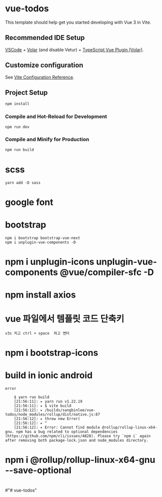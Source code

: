 # vue-todos

This template should help get you started developing with Vue 3 in Vite.

## Recommended IDE Setup

[VSCode](https://code.visualstudio.com/) + [Volar](https://marketplace.visualstudio.com/items?itemName=Vue.volar) (and disable Vetur) + [TypeScript Vue Plugin (Volar)](https://marketplace.visualstudio.com/items?itemName=Vue.vscode-typescript-vue-plugin).

## Customize configuration

See [Vite Configuration Reference](https://vitejs.dev/config/).

## Project Setup

```sh
npm install
```

### Compile and Hot-Reload for Development

```sh
npm run dev
```

### Compile and Minify for Production

```sh
npm run build
```



# scss
    yarn add -D sass

# google font


# bootstrap
    npm i bootstrap bootstrap-vue-next
    npm i unplugin-vue-components -D


# npm i unplugin-icons unplugin-vue-components @vue/compiler-sfc -D


# npm install axios



# vue 파일에서 템플릿 코드 단축키

    v3s 치고 ctrl + space  하고 엔터

# npm i bootstrap-icons




#  build  in ionic android 


    error

        $ yarn run build
        [21:56:11]: ▸ yarn run v1.22.19
        [21:56:11]: ▸ $ vite build
        [21:56:12]: ▸ /builds/sangbinlee/vue-todos/node_modules/rollup/dist/native.js:87
        [21:56:12]: ▸ throw new Error(
        [21:56:12]: ▸ ^
        [21:56:12]: ▸ Error: Cannot find module @rollup/rollup-linux-x64-gnu. npm has a bug related to optional dependencies (https://github.com/npm/cli/issues/4828). Please try `npm i` again after removing both package-lock.json and node_modules directory.    


# npm i @rollup/rollup-linux-x64-gnu --save-optional
#
#
#
#
#
#
#
#
#
#
#
#
#
#
#
#
#
#
#
#
#
#
#
#
#
#
#
#
#
#
#
#
#"# vue-todos" 
